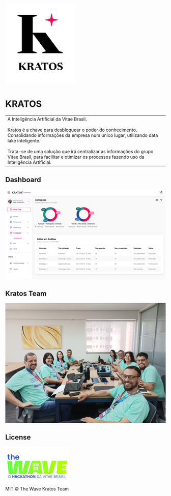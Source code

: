 # ![Kratos](https://github.com/theWaveKratos/kratos/blob/main/imagens/Logo.png?raw=true)
# KRATOS
<table>
<tr>
<td>
  A Inteligência Artificial da Vitae Brasil.
  </br> </br>
  Kratos é a chave para desbloquear o poder do conhecimento. Consolidando informações da empresa num único lugar, utilizando data lake inteligente.
  </br> </br>
  Trata-se de uma solução que irá centralizar as informações do grupo Vitae Brasil, para facilitar e otimizar os processos fazendo uso da Inteligência Artificial. 
</td>
</tr>
</table>

## Dashboard

![DashBoard](https://github.com/theWaveKratos/kratos/blob/main/imagens/dashboard_kratos.png?raw=true)

## Kratos Team

<img src="https://github.com/theWaveKratos/kratos/blob/main/imagens/Team.png?raw=true" alt="Equipe" />

## License

<img src="https://github.com/theWaveKratos/kratos/blob/main/imagens/logoTheWave2023.png?raw=true" alt="Logo The Wave 2023" width="200"/>
</br>
MIT © The Wave Kratos Team

